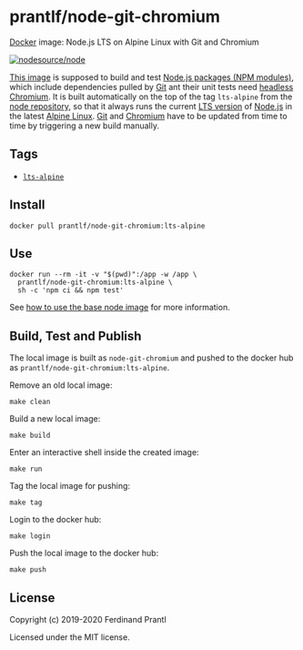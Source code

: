 # prantlf/node-git-chromium

[Docker] image: Node.js LTS on Alpine Linux with Git and Chromium

[![nodesource/node](http://dockeri.co/image/prantlf/node-git-chromium)](https://hub.docker.com/repository/docker/prantlf/node-git-chromium/)

[This image] is supposed to build and test [Node.js packages (NPM modules)], which include dependencies pulled by [Git] ant their unit tests need [headless Chromium]. It is built automatically on the top of the tag `lts-alpine` from the [node repository], so that it always runs the current [LTS version] of [Node.js] in the latest [Alpine Linux]. [Git] and [Chromium] have to be updated from time to time by triggering a new build manually.

## Tags

- [`lts-alpine`]

## Install

```
docker pull prantlf/node-git-chromium:lts-alpine
```

## Use

```
docker run --rm -it -v "$(pwd)":/app -w /app \
  prantlf/node-git-chromium:lts-alpine \
  sh -c 'npm ci && npm test'
```

See [how to use the base node image] for more information.

## Build, Test and Publish

The local image is built as `node-git-chromium` and pushed to the docker hub as `prantlf/node-git-chromium:lts-alpine`.

Remove an old local image:

    make clean

Build a new local image:

    make build

Enter an interactive shell inside the created image:

    make run

Tag the local image for pushing:

    make tag

Login to the docker hub:

    make login

Push the local image to the docker hub:

    make push

## License

Copyright (c) 2019-2020 Ferdinand Prantl

Licensed under the MIT license.

[Docker]: https://www.docker.com/
[This image]: https://hub.docker.com/repository/docker/prantlf/node-git-chromium
[`lts-alpine`]: https://hub.docker.com/repository/docker/prantlf/node-git-chromium/tags
[Node.js packages (NPM modules)]: https://docs.npmjs.com/about-packages-and-modules
[Git]: https://git-scm.com/
[headless Chromium]: https://chromium.googlesource.com/chromium/src/+/lkgr/headless/README.md
[Chromium]: https://www.chromium.org/
[node repository]: https://hub.docker.com/_/node
[LTS version]: https://nodejs.org/en/about/releases/
[Node.js]: https://nodejs.org/
[Alpine Linux]: https://alpinelinux.org/
[how to use the base node image]: https://github.com/nodejs/docker-node/blob/master/README.md#how-to-use-this-image
